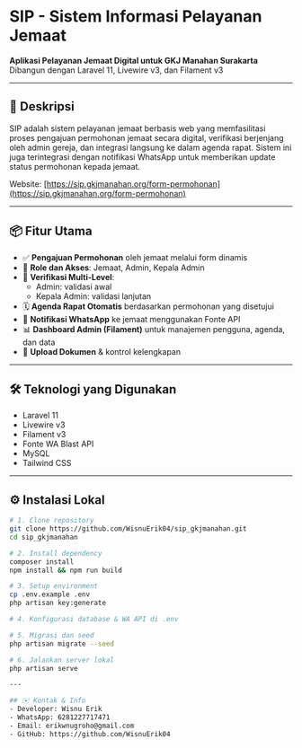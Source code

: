 # SIP - Sistem Informasi Pelayanan Jemaat  
**Aplikasi Pelayanan Jemaat Digital untuk GKJ Manahan Surakarta**  
Dibangun dengan Laravel 11, Livewire v3, dan Filament v3

---

## 🚀 Deskripsi

SIP adalah sistem pelayanan jemaat berbasis web yang memfasilitasi proses pengajuan permohonan jemaat secara digital, verifikasi berjenjang oleh admin gereja, dan integrasi langsung ke dalam agenda rapat. Sistem ini juga terintegrasi dengan notifikasi WhatsApp untuk memberikan update status permohonan kepada jemaat.

Website: [https://sip.gkjmanahan.org/form-permohonan](https://sip.gkjmanahan.org/form-permohonan)

---

## 📦 Fitur Utama

- ✅ **Pengajuan Permohonan** oleh jemaat melalui form dinamis
- 🔐 **Role dan Akses**: Jemaat, Admin, Kepala Admin
- 🔄 **Verifikasi Multi-Level**:
  - Admin: validasi awal
  - Kepala Admin: validasi lanjutan
- 🗓️ **Agenda Rapat Otomatis** berdasarkan permohonan yang disetujui
- 📲 **Notifikasi WhatsApp** ke jemaat menggunakan Fonte API
- 📊 **Dashboard Admin (Filament)** untuk manajemen pengguna, agenda, dan data
- 📁 **Upload Dokumen** & kontrol kelengkapan

---

## 🛠️ Teknologi yang Digunakan

- Laravel 11
- Livewire v3
- Filament v3
- Fonte WA Blast API
- MySQL
- Tailwind CSS

---

## ⚙️ Instalasi Lokal

```bash
# 1. Clone repository
git clone https://github.com/WisnuErik04/sip_gkjmanahan.git
cd sip_gkjmanahan

# 2. Install dependency
composer install
npm install && npm run build

# 3. Setup environment
cp .env.example .env
php artisan key:generate

# 4. Konfigurasi database & WA API di .env

# 5. Migrasi dan seed
php artisan migrate --seed

# 6. Jalankan server lokal
php artisan serve

---

## ✉️ Kontak & Info
- Developer: Wisnu Erik
- WhatsApp: 6281227717471
- Email: erikwnugroho@gmail.com
- GitHub: https://github.com/WisnuErik04